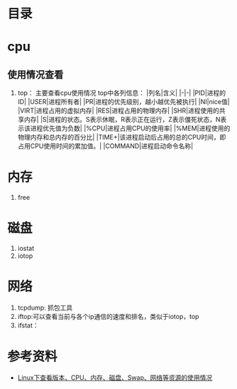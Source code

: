 # 目录

# cpu
## 使用情况查看
1. top： 主要查看cpu使用情况
top中各列信息：
|列名|含义|
|-|-|
|PID|进程的ID|
|USER|进程所有者|
|PR|进程的优先级别，越小越优先被执行|
|NI|nice值|
|VIRT|进程占用的虚拟内存|
|RES|进程占用的物理内存|
|SHR|进程使用的共享内存|
|S|进程的状态。S表示休眠，R表示正在运行，Z表示僵死状态，N表示该进程优先值为负数|
|%CPU|进程占用CPU的使用率|
|%MEM|进程使用的物理内存和总内存的百分比|
|TIME+|该进程启动后占用的总的CPU时间，即占用CPU使用时间的累加值。|
|COMMAND|进程启动命令名称|

# 内存
1. free
# 磁盘
1. iostat
2. iotop
# 网络
1. tcpdump: 抓包工具
2. iftop:可以查看当前与各个ip通信的速度和排名，类似于iotop，top
3. ifstat：
# 参考资料
- [Linux下查看版本、CPU、内存、磁盘、Swap、网络等资源的使用情况](https://blog.csdn.net/CSDN_duomaomao/article/details/77877108)